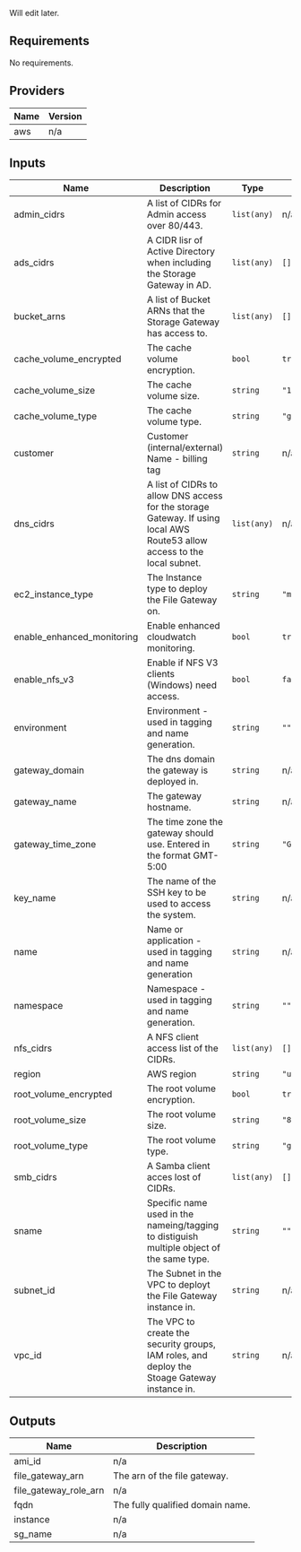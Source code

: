 
Will edit later.

<!-- BEGINNING OF PRE-COMMIT-TERRAFORM DOCS HOOK -->
## Requirements

No requirements.

## Providers

| Name | Version |
|------|---------|
| aws | n/a |

## Inputs

| Name | Description | Type | Default | Required |
|------|-------------|------|---------|:--------:|
| admin\_cidrs | A list of CIDRs for Admin access over 80/443. | `list(any)` | n/a | yes |
| ads\_cidrs | A CIDR lisr of Active Directory when including the Storage Gateway in AD. | `list(any)` | `[]` | no |
| bucket\_arns | A list of Bucket ARNs that the Storage Gateway has access to. | `list(any)` | `[]` | no |
| cache\_volume\_encrypted | The cache volume encryption. | `bool` | `true` | no |
| cache\_volume\_size | The cache volume size. | `string` | `"150"` | no |
| cache\_volume\_type | The cache volume type. | `string` | `"gp2"` | no |
| customer | Customer (internal/external) Name - billing tag | `string` | n/a | yes |
| dns\_cidrs | A list of CIDRs to allow DNS access for the storage Gateway. If using local AWS Route53 allow access to the local subnet. | `list(any)` | n/a | yes |
| ec2\_instance\_type | The Instance type to deploy the File Gateway on. | `string` | `"m5.xlarge"` | no |
| enable\_enhanced\_monitoring | Enable enhanced cloudwatch monitoring. | `bool` | `true` | no |
| enable\_nfs\_v3 | Enable if NFS V3 clients (Windows) need access. | `bool` | `false` | no |
| environment | Environment - used in tagging and name generation. | `string` | `""` | no |
| gateway\_domain | The dns domain the gateway is deployed in. | `string` | n/a | yes |
| gateway\_name | The gateway hostname. | `string` | n/a | yes |
| gateway\_time\_zone | The time zone the gateway should use.  Entered in the format GMT-5:00 | `string` | `"GMT-5:00"` | no |
| key\_name | The name of the SSH key to be used to access the system. | `string` | n/a | yes |
| name | Name or application - used in tagging and name generation | `string` | n/a | yes |
| namespace | Namespace - used in tagging and name generation. | `string` | `""` | no |
| nfs\_cidrs | A NFS client access list of the CIDRs. | `list(any)` | `[]` | no |
| region | AWS region | `string` | `"us-east-1"` | no |
| root\_volume\_encrypted | The root volume encryption. | `bool` | `true` | no |
| root\_volume\_size | The root volume size. | `string` | `"80"` | no |
| root\_volume\_type | The root volume type. | `string` | `"gp2"` | no |
| smb\_cidrs | A Samba client acces lost of CIDRs. | `list(any)` | `[]` | no |
| sname | Specific name used in the nameing/tagging to distiguish multiple object of the same type. | `string` | `""` | no |
| subnet\_id | The Subnet in the VPC to deployt the File Gateway instance in. | `string` | n/a | yes |
| vpc\_id | The VPC to create the security groups, IAM roles, and deploy the Stoage Gateway instance in. | `string` | n/a | yes |

## Outputs

| Name | Description |
|------|-------------|
| ami\_id | n/a |
| file\_gateway\_arn | The arn of the file gateway. |
| file\_gateway\_role\_arn | n/a |
| fqdn | The fully qualified domain name. |
| instance | n/a |
| sg\_name | n/a |

<!-- END OF PRE-COMMIT-TERRAFORM DOCS HOOK -->